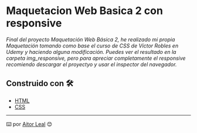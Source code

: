 # Maquetacion Web Basica 2 con responsive

_Final del proyecto Maquetación Web Básica 2, he realizado mi propia Maquetación tomando como base el curso de CSS de Víctor Robles en Udemy y haciendo alguna modificación.
Puedes ver el resultado en la carpeta img_responsive, pero para apreciar completamente el responsive recomiendo descargar el proyectyo y usar el inspector del navegador._

## Construido con 🛠️

* [HTML](https://developer.mozilla.org/es/docs/Web/HTML) 
* [CSS](https://developer.mozilla.org/es/docs/Web/CSS) 

---
⌨️ por [Aitor Leal](https://github.com/AitorLeal8) 😊
